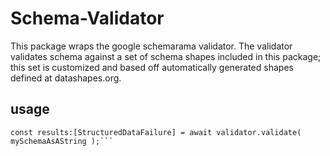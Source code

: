 # Schema-Validator
This package wraps the google schemarama validator. 
The validator validates schema against a set of schema shapes included in this package; this set is customized and based off automatically generated shapes defined at datashapes.org.

## usage

```const validator = new SchemaValidator();
const results:[StructuredDataFailure] = await validator.validate( mySchemaAsAString );```

